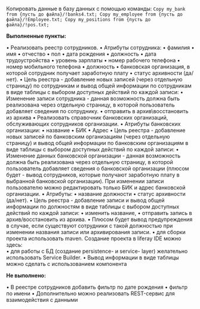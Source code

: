 Копировать данные в базу данных с помощью команды:
`Copy my_bank from {пусть до файла}/!banks4.txt;
Copy my_employee from {пусть до файла}/!Employee.txt;
Copy my_positions from {пусть до файла}/!pos.txt;`

 **Выполненные пункты:**

•	Реализовать реестр сотрудников.
•	 Атрибуты сотрудника:
•	фамилия
•	имя
•	отчество
•	пол
•	дата рождения
•	должность
•	дата трудоустройства
•	уровень зарплаты
•	номер рабочего телефона
•	номер мобильного телефона
•	должность
•	банковская организация, в которой сотрудник получает заработную плату
•	статус архивности (да/нет).
•	Цель реестра - добавление новых записей (через отдельную страницу) по сотрудникам и вывод общей информации по сотрудникам в виде таблицы с выбором доступных действий по каждой записи:
•	Изменение записи сотрудника - данная возможность должна быть реализована через отдельную страницу, в которой пользователь добавляет сведения по сотруднику.
•	отправить в архив\восстановить из архива
•	Реализовать справочник банковских организаций, обслуживающих сотрудников организации.
•	Атрибуты банковских организации:
•	название
•	БИК
•	Адрес
•	Цель реестра - добавление новых записей по банковским организациям (через отдельную страницу) и вывод общей информации по банковским организациям в виде таблицы с выбором доступных действий по каждой записи:
•	Изменение данных банковской организации -  данная возможность должна быть реализована через отдельную страницу, в которой пользователь добавляет сведения о банковской организации (плюсом будет - вывод сотрудников, которые получают заработную плату в выбранной банковской организации). При изменении записи пользователю можно редактировать только БИК и адрес банковской организации.
•	Атрибуты:
•	название должности
•	статус архивности (да/нет).
•	Цель реестра - добавление записи и вывод общей информации по должностям в виде таблицы с выбором доступных действий по каждой записи:
•	изменить название,
•	отправить запись в архив/восстановить из архива.
•	Плюсом будет вывод предупреждения в случае, если существуют сотрудники с такой должностью при изменении названия записи или архивирования записи.
•	для сборки проекта использовать maven. Создание проекта в liferay IDE можно здесь:  
•	для работы с БД (создание persistence- и service- layer) желательно использовать Service Builder.
•	 Вывод информации в виде таблицы можно сделать с использованием компонента 

**Не выполнено:**

•	В реестре сотрудников добавить фильтр по дате рождения
•	фильтр по имени
•	Дополнительно можно реализовать REST-сервис для взаимодействия с данными

